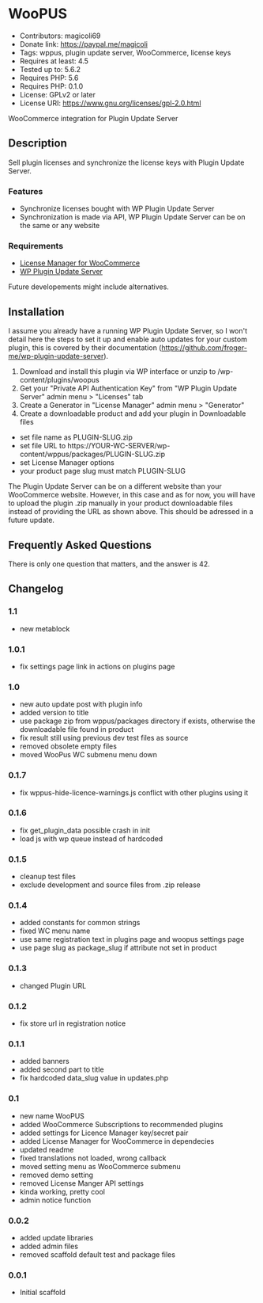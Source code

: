 # WooPUS
* Contributors: magicoli69
* Donate link: https://paypal.me/magicoli
* Tags: wppus, plugin update server, WooCommerce, license keys
* Requires at least: 4.5
* Tested up to: 5.6.2
* Requires PHP: 5.6
* Requires PHP: 0.1.0
* License: GPLv2 or later
* License URI: https://www.gnu.org/licenses/gpl-2.0.html

WooCommerce integration for Plugin Update Server

## Description

Sell plugin licenses and synchronize the license keys with Plugin Update Server.

### Features

* Synchronize licenses bought with WP Plugin Update Server
* Synchronization is made via API, WP Plugin Update Server can be on the same
  or any website

### Requirements

* [License Manager for WooCommerce](https://woocommerce.com/products/woocommerce-subscriptions/)
* [WP Plugin Update Server](https://github.com/froger-me/wp-plugin-update-server)

Future developements might include alternatives.

## Installation

I assume you already have a running WP Plugin Update Server, so I won't detail
here the steps to set it up and enable auto updates for your custom plugin,
this is covered by their documentation
(https://github.com/froger-me/wp-plugin-update-server).

1. Download and install this plugin via WP interface
   or unzip to /wp-content/plugins/woopus
2. Get your "Private API Authentication Key" from "WP Plugin Update Server"
   admin menu > "Licenses" tab
3. Create a Generator in "License Manager" admin menu > "Generator"
4. Create a downloadable product and add your plugin in Downloadable files
  * set file name as PLUGIN-SLUG.zip
  * set file URL to https://YOUR-WC-SERVER/wp-content/wppus/packages/PLUGIN-SLUG.zip
  * set License Manager options
  * your product page slug must match PLUGIN-SLUG

The Plugin Update Server can be on a different website than your WooCommerce
website. However, in this case and as for now, you will have to upload the
plugin .zip manually in your product downloadable files instead of providing the
URL as shown above. This should be adressed in a future update.

## Frequently Asked Questions

There is only one question that matters, and the answer is 42.

## Changelog

### 1.1
* new metablock

### 1.0.1
* fix settings page link in actions on plugins page

### 1.0
* new auto update post with plugin info
* added version to title
* use package zip from wppus/packages directory if exists, otherwise the downloadable file found in product
* fix result still using previous dev test files as source
* removed obsolete empty files
* moved WooPus WC submenu menu down

### 0.1.7
* fix wppus-hide-licence-warnings.js conflict with other plugins using it

### 0.1.6
* fix get_plugin_data possible crash in init
* load js with wp queue instead of hardcoded

### 0.1.5
* cleanup test files
* exclude development and source files from .zip release

### 0.1.4
* added constants for common strings
* fixed WC menu name
* use same registration text in plugins page and woopus settings page
* use page slug as package_slug if attribute not set in product

### 0.1.3
* changed Plugin URL

### 0.1.2
* fix store url in registration notice

### 0.1.1
* added banners
* added second part to title
* fix hardcoded data_slug value in updates.php

### 0.1
* new name WooPUS
* added WooCommerce Subscriptions to recommended plugins
* added settings for Licence Manager key/secret pair
* added License Manager for WooCommerce in dependecies
* updated readme
* fixed translations not loaded, wrong callback
* moved setting menu as WooCommerce submenu
* removed demo setting
* removed License Manger API settings
* kinda working, pretty cool
* admin notice function

### 0.0.2
* added update libraries
* added admin files
* removed scaffold default test and package files

### 0.0.1
* Initial scaffold
